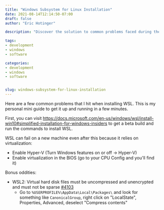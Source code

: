 ```yaml
---
title: "Windows Subsystem for Linux Installation"
date: 2021-08-14T12:14:50-07:00
draft: false
author: "Eric Hotinger"

description: "Discover the solution to common problems faced during the installation of Windows Subsystem for Linux (WSL) in this comprehensive guide. Follow the steps outlined in this mini guide to get WSL up and running on your machine in just a few minutes. From visiting the Microsoft website to downloading the beta build and running the necessary commands, this guide covers all the necessary steps to ensure a successful installation. In addition, this guide also provides tips to troubleshoot any issues that may arise due to WSL's reliance on virtualization. Get tips on enabling Hyper-V, virtualization in the BIOS, and handling the bonus oddities of WSL2. Don't miss out on the important information regarding Virtual hard disk files, and how to uncompress and unencrypt them to resolve issues. Get started now and enjoy the seamless integration of Linux with Windows."

tags:
- development
- windows
- software

categories:
- development
- windows
- software


slug: windows-subsystem-for-linux-installation
---
```


Here are a few common problems that I hit when installing WSL. This is my personal mini guide to get it up and running in a few minutes.

First, you can visit https://docs.microsoft.com/en-us/windows/wsl/install-win10#simplified-installation-for-windows-insiders to get a beta build and run the commands to install WSL.

WSL can fail on a new machine even after this because it relies on virtualization:

- Enable Hyper-V (Turn Windows features on or off -> Hyper-V)
- Enable virtualization in the BIOS (go to your CPU Config and you'll find it)

Bonus oddities:
- WSL2: Virtual hard disk files must be uncompressed and unencrypted and must not be sparse [#4103](https://github.com/microsoft/WSL/issues/4103)
    - Go to `%USERPROFILE%\AppData\Local\Packages\` and look for something like `CanonicalGroup`, right click on "LocalState", Properties, Advanced, deselect "Compress contents"